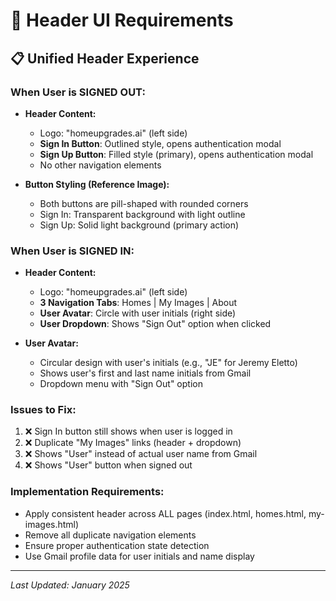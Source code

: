 # 🎯 Header UI Requirements

## 📋 **Unified Header Experience**

### **When User is SIGNED OUT:**
- **Header Content:**
  - Logo: "homeupgrades.ai" (left side)
  - **Sign In Button**: Outlined style, opens authentication modal
  - **Sign Up Button**: Filled style (primary), opens authentication modal
  - No other navigation elements

- **Button Styling (Reference Image):**
  - Both buttons are pill-shaped with rounded corners
  - Sign In: Transparent background with light outline
  - Sign Up: Solid light background (primary action)

### **When User is SIGNED IN:**
- **Header Content:**
  - Logo: "homeupgrades.ai" (left side)
  - **3 Navigation Tabs**: Homes | My Images | About
  - **User Avatar**: Circle with user initials (right side)
  - **User Dropdown**: Shows "Sign Out" option when clicked

- **User Avatar:**
  - Circular design with user's initials (e.g., "JE" for Jeremy Eletto)
  - Shows user's first and last name initials from Gmail
  - Dropdown menu with "Sign Out" option

### **Issues to Fix:**
1. ❌ Sign In button still shows when user is logged in
2. ❌ Duplicate "My Images" links (header + dropdown)
3. ❌ Shows "User" instead of actual user name from Gmail
4. ❌ Shows "User" button when signed out

### **Implementation Requirements:**
- Apply consistent header across ALL pages (index.html, homes.html, my-images.html)
- Remove all duplicate navigation elements
- Ensure proper authentication state detection
- Use Gmail profile data for user initials and name display

---
*Last Updated: January 2025*
